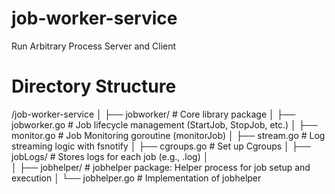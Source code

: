 # job-worker-service
Run Arbitrary Process Server and Client



# Directory Structure

/job-worker-service
│
├── jobworker/              # Core library package
│   ├── jobworker.go        # Job lifecycle management (StartJob, StopJob, etc.)
│   ├── monitor.go          # Job Monitoring goroutine (monitorJob)
│   ├── stream.go           # Log streaming logic with fsnotify
│   ├── cgroups.go          # Set up Cgroups
│   ├── jobLogs/            # Stores logs for each job (e.g., <jobId>.log)
│   
│
├── jobhelper/              # jobhelper package: Helper process for job setup and execution
│   └── jobhelper.go        # Implementation of jobhelper

